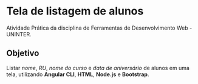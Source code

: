 # Tela de listagem de alunos
Atividade Prática da disciplina de Ferramentas de Desenvolvimento Web - UNINTER.

## Objetivo
Listar *nome*, *RU*, *nome do curso* e *data de aniversário* de alunos em uma tela, utilizando **Angular CLI**, **HTML**, **Node.js** e **Bootstrap**.
